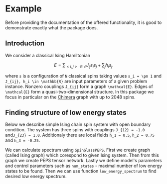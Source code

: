 # Example
Before providing the documentation of the offered functionality, it is good to demonstrate exactly what the package does.

## Introduction
We consider a classical Ising Hamiltonian
```math
E = \sum_{<i,j> \in \mathcal{E}} J_{ij} s_i s_j + \sum_j h_i s_j.
```
where ``s`` is a configuration of ``N`` classical spins taking values ``s_i = \pm 1``
and ``J_{ij}, h_i \in \mathbb{R}`` are input parameters of a given problem instance. 
Nonzero couplings ``J_{ij}`` form a graph ``\mathcal{E}``. Edges of ``\mathcal{E}`` form a quasi-two-dimensional structure. In this package we focus in particular on the [Chimera](https://docs.dwavesys.com/docs/latest/c_gs_4.html#chimera-graph) graph with up to 2048 spins. 


## Finding structure of low energy states
Below we describe simple Ising chain spin system with open boundary condition. The system has three spins with couplings ``J_{12} = -1.0`` and``J_{23} = 1.0``. Additionaly there are local fields ``h_1 = 0.5``, ``h_2 = 0.75`` and ``h_3 = -0.25``. 

We can calculate spectrum using `SpinGlassPEPS`. First we create graph (called Ising graph) which corespond to given Ising system. Then from this graph we create PEPS tensor network. Lastly we define model's parameters and control parameters such as `num_states` - maximal number of low energy states to be found. Then we can use function `low_energy_spectrum` to find desired low energy spectrum.
